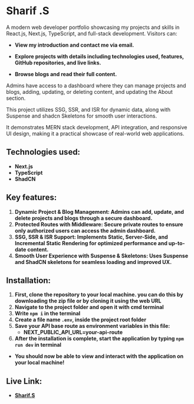 # Sharif .S 

A modern web developer portfolio showcasing my projects and skills in React.js, Next.js, TypeScript, and full-stack development. Visitors can:
- **View my introduction and contact me via email.**

- **Explore projects with details including technologies used, features, GitHub repositories, and live links.**

- **Browse blogs and read their full content.**

Admins have access to a dashboard where they can manage projects and blogs, adding, updating, or deleting content, and updating the About section.

This project utilizes SSG, SSR, and ISR for dynamic data, along with Suspense and shadcn Skeletons for smooth user interactions.

It demonstrates MERN stack development, API integration, and responsive UI design, making it a practical showcase of real-world web applications.


## Technologies used:
- **Next.js**
- **TypeScript**
- **ShadCN**


## Key features:
1. **Dynamic Project & Blog Management: Admins can add, update, and delete projects and blogs through a secure dashboard.**
2. **Protected Routes with Middleware: Secure private routes to ensure only authorized users can access the admin dashboard.** 
3. **SSG, SSR & ISR Support: Implements Static, Server-Side, and Incremental Static Rendering for optimized performance and up-to-date content.**
4. **Smooth User Experience with Suspense & Skeletons: Uses Suspense and ShadCN skeletons for seamless loading and improved UX.**


## Installation:
1. **First, clone the repository to your local machine. you can do this by downloading the zip file or by cloning it using the web URL**
2. **Navigate to the project folder and open it with cmd terminal**
3. **Write <code>npm i</code> in the terminal**
4. **Create a file name <code>.env</code>, inside the project root folder**
5. **Save your API base route as environment variables in this file:**
    - **NEXT_PUBLIC_API_URL=your-api-route**
6. **After the installation is complete, start the application by typing <code>npm run dev</code> in terminal**

- **You should now be able to view and interact with the application on your local machine!**

##  Live Link:
- **[Sharif.S](https://sharif-portfolio-vert.vercel.app)**

